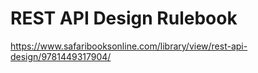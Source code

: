 # REST API Design Rulebook

https://www.safaribooksonline.com/library/view/rest-api-design/9781449317904/
